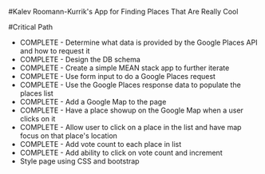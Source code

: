 #Kalev Roomann-Kurrik's App for Finding Places That Are Really Cool

#Critical Path
- COMPLETE - Determine what data is provided by the Google Places API and how to request it
- COMPLETE - Design the DB schema
- COMPLETE - Create a simple MEAN stack app to further iterate
- COMPLETE - Use form input to do a Google Places request
- COMPLETE - Use the Google Places response data to populate the places list
- COMPLETE - Add a Google Map to the page
- COMPLETE - Have a place showup on the Google Map when a user clicks on it
- COMPLETE - Allow user to click on a place in the list and have map focus on that place's location
- COMPLETE - Add vote count to each place in list
- COMPLETE - Add ability to click on vote count and increment
- Style page using CSS and bootstrap
